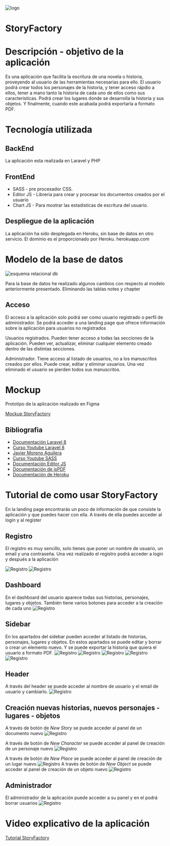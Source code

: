 
![logo](https://user-images.githubusercontent.com/72388130/161275058-0e3a496e-2bd0-49b0-82d1-fc4c455de5c8.PNG)



# StoryFactory

# Descripción - objetivo de la aplicación

  Es una aplicación que facilita la escritura de una novela o historia, proveyendo al usuario de las herramientas necesarias para ello. El usuario podrá crear todos  los personajes de la historia, y tener acceso rápdio a ellos, tener a mano tanto la historia de cada uno de ellos como sus caracteristicas. Podrá crear los lugares  donde se desarrolla la historia y sus objetos. Y finalmente, cuando este acabada podrá exportarla a formato PDF.


# Tecnología utilizada

 ## BackEnd

   La aplicación esta realizada en Laravel y PHP

 ## FrontEnd

   - SASS - pre procesador CSS. 
   - Editor JS - Libreria para crear y procesar los documentos creados por el usuario
   - Chart JS - Para mostrar las estadisticas de escritura del usuario.
    
 ## Despliegue de la aplicación
   La aplicación ha sido desplegada en Heroku, sin base de datos en otro servicio. El dominio es el proporcionado por Heroku. herokuapp.com

# Modelo de la base de datos

![esquema relacional db](https://user-images.githubusercontent.com/72388130/161332865-f8348c61-df18-41d6-acb7-22e2e6f3fc73.png)

Para la base de datos he realizado algunos cambios con respecto al modelo anteriormente presentado. Eliminando las tablas notes y chapter

## Acceso
  El acceso a la aplicación solo podrá ser como usuario registrado o perfil de administrador. Se podrá acceder a una landing page que ofrece información sobre la aplicación para usuarios no registrados

  Usuarios registrados. Pueden tener acceso a todas las secciones de la aplicación. Pueden ver, actualizar, eliminar cualquier elemento creado dentro de las distintas secciones.

  Administrador. Tiene acceso al listado de usuarios, no a los manuscritos creados por ellos. Puede crear, editar y eliminar usuarios. Una vez eliminado el usuario se pierden todos sus manuscritos.


# Mockup

Prototipo de la aplicación realizado en Figma

[Mockup StoryFactory](https://www.figma.com/file/Ba1P0S6p4opl8Vmd3Q3Cuz/storyfactory?node-id=0%3A1)


## Bibliografia

- [Documentación Laravel 8](https://laravel.com/docs/8.x/readme)
- [Curso Youtube Laravel 8](https://www.youtube.com/watch?v=JRUOeMkwkIo&list=PLZ2ovOgdI-kWWS9aq8mfUDkJRfYib-SvF)
- [Javier Moreno Aguilera](https://github.com/javmoreno-developer)
- [Curso Youtube SASS](https://www.youtube.com/watch?v=I39yxJUgOuA)
- [Documentación Editor JS](https://editorjs.io/)
- [Documentación de jsPDF](https://artskydj.github.io/jsPDF/docs/jsPDF.html)
- [Documentación de Heroku](https://devcenter.heroku.com/)

# Tutorial de como usar StoryFactory

En la landing page encontrarás un poco de información de que consiste la aplicación y que puedes hacer con ella. A través de ella puedes acceder al login y al register

## Registro
El registro es muy sencillo, solo tienes que poner un nombre de usuario, un email y una contraseña. Una vez realizado el registro podrá acceder a login y después a la aplicación
    
![Registro](/capturas/register.png)
![Registro](/capturas/login.png)

## Dashboard
En el dashboard del usuario aparece todas sus historias, personajes, lugares y objetos. También tiene varios botones para acceder a la creación de cada uno
![Registro](/capturas/dashboard.png)

## Sidebar
En los apartados del sidebar pueden acceder al listado de historias, personajes, lugares y objetos. En estos apartados se puede editar y borrar o crear un elemento nuevo. Y se puede exportar la historia que quiera el usuario a formato PDF.
![Registro](/capturas/stories.png)
![Registro](/capturas/characters.png)
![Registro](/capturas/places.png)
![Registro](/capturas/object.png)
![Registro](/capturas/export.png)

## Header
A través del header se puede acceder al nombre de usuario y el email de usuario y cambiarlo.
![Registro](/capturas/change%20user%20data.png)

## Creación nuevas historias, nuevos personajes - lugares - objetos

A través de botón de *New Story* se puede acceder al panel de un documento nuevo
![Registro](/capturas/new%20story.png)

A través de botón de *New Character* se puede acceder al panel de creación de un personaje nuevo
![Registro](/capturas/new%20character.png)

A través de botón de *New Place* se puede acceder al panel de creación de un lugar nuevo
![Registro](/capturas/new%20place.png)
A través de botón de *New Object* se puede acceder al panel de creación de un objeto nuevo
![Registro](/capturas/new%20object.png)

## Administrador
El administrador de la aplicación puede acceder a su panel y en el podrá borrar usuarios
![Registro](/capturas/admin.png)

# Video explicativo de la aplicación
[Tutorial StoryFactory](https://youtu.be/Qn3L4jAZ7jQ)
